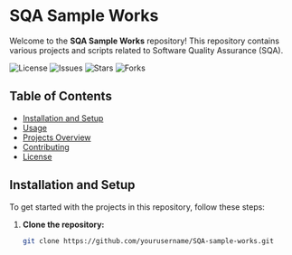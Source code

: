 # SQA Sample Works

Welcome to the **SQA Sample Works** repository! This repository contains various projects and scripts related to Software Quality Assurance (SQA).

![License](https://img.shields.io/github/license/Faysal-MD/SQA-sample-works)
![Issues](https://img.shields.io/github/issues/Faysal-MD/SQA-sample-works)
![Stars](https://img.shields.io/github/stars/Faysal-MD/SQA-sample-works)
![Forks](https://img.shields.io/github/forks/Faysal-MD/SQA-sample-works)

## Table of Contents

- [Installation and Setup](#installation-and-setup)
- [Usage](#usage)
- [Projects Overview](#projects-overview)
- [Contributing](#contributing)
- [License](#license)

## Installation and Setup

To get started with the projects in this repository, follow these steps:

1. **Clone the repository:**
   ```bash
   git clone https://github.com/yourusername/SQA-sample-works.git
